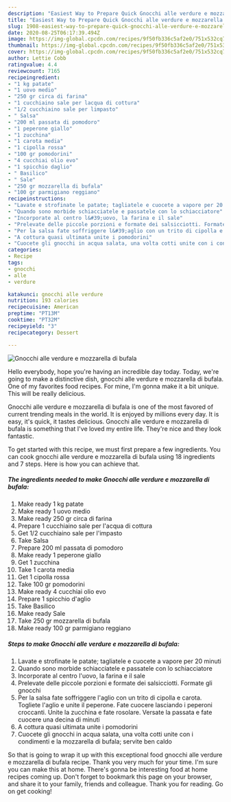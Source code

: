 ```yaml
---
description: "Easiest Way to Prepare Quick Gnocchi alle verdure e mozzarella di bufala"
title: "Easiest Way to Prepare Quick Gnocchi alle verdure e mozzarella di bufala"
slug: 1908-easiest-way-to-prepare-quick-gnocchi-alle-verdure-e-mozzarella-di-bufala
date: 2020-08-25T06:17:39.494Z
image: https://img-global.cpcdn.com/recipes/9f50fb336c5af2e0/751x532cq70/gnocchi-alle-verdure-e-mozzarella-di-bufala-recipe-main-photo.jpg
thumbnail: https://img-global.cpcdn.com/recipes/9f50fb336c5af2e0/751x532cq70/gnocchi-alle-verdure-e-mozzarella-di-bufala-recipe-main-photo.jpg
cover: https://img-global.cpcdn.com/recipes/9f50fb336c5af2e0/751x532cq70/gnocchi-alle-verdure-e-mozzarella-di-bufala-recipe-main-photo.jpg
author: Lettie Cobb
ratingvalue: 4.4
reviewcount: 7165
recipeingredient:
- "1 kg patate"
- "1 uovo medio"
- "250 gr circa di farina"
- "1 cucchiaino sale per lacqua di cottura"
- "1/2 cucchiaino sale per limpasto"
- " Salsa"
- "200 ml passata di pomodoro"
- "1 peperone giallo"
- "1 zucchina"
- "1 carota media"
- "1 cipolla rossa"
- "100 gr pomodorini"
- "4 cucchiai olio evo"
- "1 spicchio daglio"
- " Basilico"
- " Sale"
- "250 gr mozzarella di bufala"
- "100 gr parmigiano reggiano"
recipeinstructions:
- "Lavate e strofinate le patate; tagliatele e cuocete a vapore per 20 minuti"
- "Quando sono morbide schiacciatele e passatele con lo schiacciatore"
- "Incorporate al centro l&#39;uovo, la farina e il sale"
- "Prelevate delle piccole porzioni e formate dei salsicciotti. Formate gli gnocchi"
- "Per la salsa fate soffriggere l&#39;aglio con un trito di cipolla e carota. Togliete l&#39;aglio e unite il peperone. Fate cuocere lasciando i peperoni croccanti. Unite la zucchina e fate rosolare. Versate la passata e fate cuocere una decina di minuti"
- "A cottura quasi ultimata unite i pomodorini"
- "Cuocete gli gnocchi in acqua salata, una volta cotti unite con i condimenti e la mozzarella di bufala; servite ben caldo"
categories:
- Recipe
tags:
- gnocchi
- alle
- verdure

katakunci: gnocchi alle verdure 
nutrition: 193 calories
recipecuisine: American
preptime: "PT13M"
cooktime: "PT32M"
recipeyield: "3"
recipecategory: Dessert

---
```



![Gnocchi alle verdure e mozzarella di bufala](https://img-global.cpcdn.com/recipes/9f50fb336c5af2e0/751x532cq70/gnocchi-alle-verdure-e-mozzarella-di-bufala-recipe-main-photo.jpg)

Hello everybody, hope you're having an incredible day today. Today, we're going to make a distinctive dish, gnocchi alle verdure e mozzarella di bufala. One of my favorites food recipes. For mine, I'm gonna make it a bit unique. This will be really delicious.

Gnocchi alle verdure e mozzarella di bufala is one of the most favored of current trending meals in the world. It is enjoyed by millions every day. It is easy, it's quick, it tastes delicious. Gnocchi alle verdure e mozzarella di bufala is something that I've loved my entire life. They're nice and they look fantastic.




To get started with this recipe, we must first prepare a few ingredients. You can cook gnocchi alle verdure e mozzarella di bufala using 18 ingredients and 7 steps. Here is how you can achieve that.

<!--inarticleads1-->

##### The ingredients needed to make Gnocchi alle verdure e mozzarella di bufala:

1. Make ready 1 kg patate
1. Make ready 1 uovo medio
1. Make ready 250 gr circa di farina
1. Prepare 1 cucchiaino sale per l&#39;acqua di cottura
1. Get 1/2 cucchiaino sale per l&#39;impasto
1. Take  Salsa
1. Prepare 200 ml passata di pomodoro
1. Make ready 1 peperone giallo
1. Get 1 zucchina
1. Take 1 carota media
1. Get 1 cipolla rossa
1. Take 100 gr pomodorini
1. Make ready 4 cucchiai olio evo
1. Prepare 1 spicchio d&#39;aglio
1. Take  Basilico
1. Make ready  Sale
1. Take 250 gr mozzarella di bufala
1. Make ready 100 gr parmigiano reggiano




<!--inarticleads2-->

##### Steps to make Gnocchi alle verdure e mozzarella di bufala:

1. Lavate e strofinate le patate; tagliatele e cuocete a vapore per 20 minuti
1. Quando sono morbide schiacciatele e passatele con lo schiacciatore
1. Incorporate al centro l&#39;uovo, la farina e il sale
1. Prelevate delle piccole porzioni e formate dei salsicciotti. Formate gli gnocchi
1. Per la salsa fate soffriggere l&#39;aglio con un trito di cipolla e carota. Togliete l&#39;aglio e unite il peperone. Fate cuocere lasciando i peperoni croccanti. Unite la zucchina e fate rosolare. Versate la passata e fate cuocere una decina di minuti
1. A cottura quasi ultimata unite i pomodorini
1. Cuocete gli gnocchi in acqua salata, una volta cotti unite con i condimenti e la mozzarella di bufala; servite ben caldo




So that is going to wrap it up with this exceptional food gnocchi alle verdure e mozzarella di bufala recipe. Thank you very much for your time. I'm sure you can make this at home. There's gonna be interesting food at home recipes coming up. Don't forget to bookmark this page on your browser, and share it to your family, friends and colleague. Thank you for reading. Go on get cooking!
